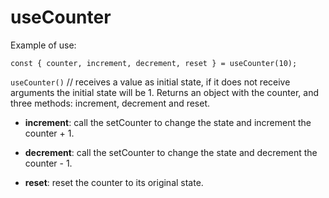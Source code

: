 # useCounter

Example of use:
```
const { counter, increment, decrement, reset } = useCounter(10);
```

`useCounter()` // receives a value as initial state, if it does not receive arguments the initial state will be 1. Returns an object with the  counter, and three methods: increment, decrement and reset.

- **increment**: call the setCounter to change the state and  increment the counter + 1.

- **decrement**: call the setCounter to change the state and  decrement the counter - 1.

- **reset**: reset the counter to its original state.